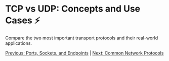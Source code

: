 # TCP vs UDP: Concepts and Use Cases ⚡

Compare the two most important transport protocols and their real-world applications.

[Previous: Ports, Sockets, and Endpoints](07-ports-sockets-and-endpoints.md) | [Next: Common Network Protocols](09-common-network-protocols.md)
